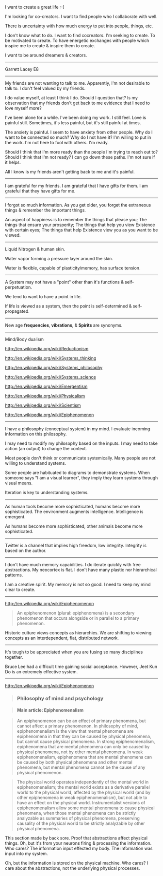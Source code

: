 I want to create a great life :-)

I'm looking for co-creators. I want to find people who I collaborate with well.

There is uncertainty with how much energy to put into people, things, etc.

I don't know what to do. I want to find cocreators. I'm seeking to create. To be motivated to create. To have energetic exchanges with people which inspire me to create & inspire them to create.

I want to be around dreamers & creators.

---

Garrett Lacey
E8

---

My friends are not wanting to talk to me. Apparently, I'm not desirable to talk to. I don't feel valued by my friends.

I do value myself, at least I think I do. Should I question that? Is my observation that my friends don't get back to me evidence that I need to love myself more?

I've been alone for a while. I've been doing my work. I still feel. Love is painful still. Sometimes, it's less painful, but it's still painful at times.

The anxiety is painful. I seem to have anxiety from other people. Why do I want to be connected so much? Why do I not have it? I'm willing to put in the work. I'm not here to fool with others. I'm ready.

Should I think that I'm more ready than the people I'm trying to reach out to? Should I think that I'm not ready? I can go down these paths. I'm not sure if it helps.

All I know is my friends aren't getting back to me and it's painful.

---

I am grateful for my friends. I am grateful that I have gifts for them. I am grateful that they have gifts for me.

---

I forgot so much information. As you get older, you forget the extraneous things & remember the important things.

An aspect of happiness is to remember the things that please you; The things that ensure your prosperity; The things that help you view Existence with certain eyes; The things that help Existence view you as you want to be viewed.

---

Liquid Nitrogen & human skin.

Water vapor forming a pressure layer around the skin.

Water is flexible, capable of plasticity/memory, has surface tension.

---

A System may not have a "point" other than it's functions & self-perpetuation.

We tend to want to have a point in life.

If life is viewed as a system, then the point is self-determined & self-propagated.

---

New age **frequencies**, **vibrations**, & **Spirits** are synonyms.

---

Mind/Body dualism

http://en.wikipedia.org/wiki/Reductionism

http://en.wikipedia.org/wiki/Systems_thinking

http://en.wikipedia.org/wiki/Systems_philosophy

http://en.wikipedia.org/wiki/Systems_science

http://en.wikipedia.org/wiki/Emergentism

http://en.wikipedia.org/wiki/Physicalism

http://en.wikipedia.org/wiki/Scientism

http://en.wikipedia.org/wiki/Epiphenomenon

---

I have a philosophy (conceptual system) in my mind. I evaluate incoming information on this philosophy.

I may need to modify my philosophy based on the inputs. I may need to take action (an output) to change the context.

Most people don't think or communicate systemically. Many people are not willing to understand systems.

Some people are habituated to diagrams to demonstrate systems. When someone says "I am a visual learner", they imply they learn systems through visual means.

Iteration is key to understanding systems.

---

As human tools become more sophisticated, humans become more sophisticated. The environment augments intelligence. Intelligence is emergent.

As humans become more sophisticated, other animals become more sophisticated.

---

Twitter is a channel that implies high freedom, low integrity. Integrity is based on the author.

---

I don't have much memory capabilities. I do iterate quickly with free abstractions. My neocortex is flat. I don't have many plastic nor hierarchical patterns.

I am a creative spirit. My memory is not so good. I need to keep my mind clear to create.

---

http://en.wikipedia.org/wiki/Epiphenomenon

> An epiphenomenon (plural: epiphenomena) is a secondary phenomenon that occurs alongside or in parallel to a primary phenomenon.

Historic culture views concepts as hierarchies. We are shifting to viewing concepts as an interdependent, flat, distributed network.

---

It's tough to be appreciated when you are fusing so many disciplines together.

Bruce Lee had a difficult time gaining social acceptance. However, Jeet Kun Do is an extremely effective system.

---

http://en.wikipedia.org/wiki/Epiphenomenon

> ### Philosophy of mind and psychology

> #### Main article: Epiphenomenalism

> An epiphenomenon can be an effect of primary phenomena, but cannot affect a primary phenomenon. In philosophy of mind, epiphenomenalism is the view that mental phenomena are epiphenomena in that they can be caused by physical phenomena, but cannot cause physical phenomena. In strong epiphenomenalism, epiphenomena that are mental phenomena can only be caused by physical phenomena, not by other mental phenomena. In weak epiphenomenalism, epiphenomena that are mental phenomena can be caused by both physical phenomena and other mental phenomena, but mental phenomena cannot be the cause of any physical phenomenon.

> The physical world operates independently of the mental world in epiphenomenalism; the mental world exists as a derivative parallel world to the physical world, affected by the physical world (and by other epiphenomena in weak epiphenomenalism), but not able to have an effect on the physical world. Instrumentalist versions of epiphenomenalism allow some mental phenomena to cause physical phenomena, when those mental phenomena can be strictly analyzable as summaries of physical phenomena, preserving causality of the physical world to be strictly analyzable by other physical phenomena.

This section made by back sore. Proof that abstractions affect physical things. Oh, but it's from your neurons firing & processing the information. Who cares? The information input effected my body. The information was input into my system.

Oh, but the information is stored on the physical machine. Who cares? I care about the abstractions, not the underlying physical processes.
